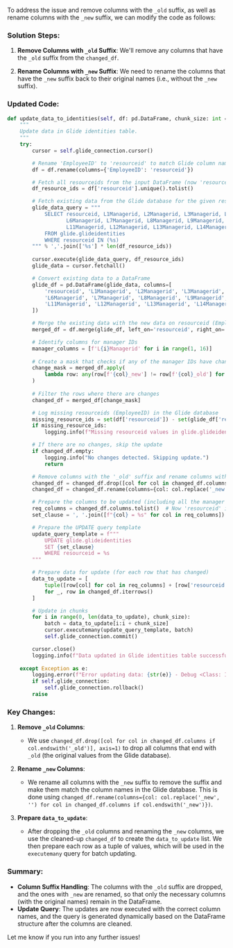 To address the issue and remove columns with the `_old` suffix, as well as rename columns with the `_new` suffix, we can modify the code as follows:

### Solution Steps:

1. **Remove Columns with `_old` Suffix**: We'll remove any columns that have the `_old` suffix from the `changed_df`.
  
2. **Rename Columns with `_new` Suffix**: We need to rename the columns that have the `_new` suffix back to their original names (i.e., without the `_new` suffix).

### Updated Code:

```python
def update_data_to_identities(self, df: pd.DataFrame, chunk_size: int = 10000):
    """
    Update data in Glide identities table.
    """
    try:
        cursor = self.glide_connection.cursor()

        # Rename 'EmployeeID' to 'resourceid' to match Glide column name
        df = df.rename(columns={'EmployeeID': 'resourceid'})

        # Fetch all resourceids from the input DataFrame (now 'resourceid')
        df_resource_ids = df['resourceid'].unique().tolist()

        # Fetch existing data from the Glide database for the given resourceids
        glide_data_query = """
            SELECT resourceid, L1Managerid, L2Managerid, L3Managerid, L4Managerid, L5Managerid, 
                   L6Managerid, L7Managerid, L8Managerid, L9Managerid, L10Managerid, 
                   L11Managerid, L12Managerid, L13Managerid, L14Managerid, L15Managerid
            FROM glide.glideidentities
            WHERE resourceid IN (%s)
        """ % ','.join(['%s'] * len(df_resource_ids))
        
        cursor.execute(glide_data_query, df_resource_ids)
        glide_data = cursor.fetchall()

        # Convert existing data to a DataFrame
        glide_df = pd.DataFrame(glide_data, columns=[
            'resourceid', 'L1Managerid', 'L2Managerid', 'L3Managerid', 'L4Managerid', 'L5Managerid', 
            'L6Managerid', 'L7Managerid', 'L8Managerid', 'L9Managerid', 'L10Managerid', 
            'L11Managerid', 'L12Managerid', 'L13Managerid', 'L14Managerid', 'L15Managerid'
        ])

        # Merge the existing data with the new data on resourceid (EmployeeID will map to resourceid)
        merged_df = df.merge(glide_df, left_on='resourceid', right_on='resourceid', suffixes=('_new', '_old'))

        # Identify columns for manager IDs
        manager_columns = [f'L{i}Managerid' for i in range(1, 16)]
        
        # Create a mask that checks if any of the manager IDs have changed
        change_mask = merged_df.apply(
            lambda row: any(row[f'{col}_new'] != row[f'{col}_old'] for col in manager_columns), axis=1
        )
        
        # Filter the rows where there are changes
        changed_df = merged_df[change_mask]

        # Log missing resourceids (EmployeeID) in the Glide database
        missing_resource_ids = set(df['resourceid']) - set(glide_df['resourceid'])
        if missing_resource_ids:
            logging.info(f"Missing resourceid values in glide.glideidentities: {missing_resource_ids}")

        # If there are no changes, skip the update
        if changed_df.empty:
            logging.info("No changes detected. Skipping update.")
            return

        # Remove columns with the '_old' suffix and rename columns with the '_new' suffix
        changed_df = changed_df.drop([col for col in changed_df.columns if col.endswith('_old')], axis=1)
        changed_df = changed_df.rename(columns={col: col.replace('_new', '') for col in changed_df.columns if col.endswith('_new')})

        # Prepare the columns to be updated (including all the manager columns and other required columns)
        req_columns = changed_df.columns.tolist()  # Now 'resourceid' is included as well
        set_clause = ', '.join([f"{col} = %s" for col in req_columns])

        # Prepare the UPDATE query template
        update_query_template = f"""
            UPDATE glide.glideidentities 
            SET {set_clause} 
            WHERE resourceid = %s
        """

        # Prepare data for update (for each row that has changed)
        data_to_update = [
            tuple([row[col] for col in req_columns] + [row['resourceid']]) 
            for _, row in changed_df.iterrows()
        ]

        # Update in chunks
        for i in range(0, len(data_to_update), chunk_size):
            batch = data_to_update[i:i + chunk_size]
            cursor.executemany(update_query_template, batch)
            self.glide_connection.commit()

        cursor.close()
        logging.info(f"Data updated in Glide identities table successfully for {len(changed_df)} records.")
    
    except Exception as e:
        logging.error(f"Error updating data: {str(e)} - Debug <Class: IAM DataExport | Method: update_data_to_identities()>")
        if self.glide_connection:
            self.glide_connection.rollback()
        raise
```

### Key Changes:
1. **Remove `_old` Columns**:
   - We use `changed_df.drop([col for col in changed_df.columns if col.endswith('_old')], axis=1)` to drop all columns that end with `_old` (the original values from the Glide database).

2. **Rename `_new` Columns**:
   - We rename all columns with the `_new` suffix to remove the suffix and make them match the column names in the Glide database. This is done using `changed_df.rename(columns={col: col.replace('_new', '') for col in changed_df.columns if col.endswith('_new')})`.

3. **Prepare `data_to_update`**:
   - After dropping the `_old` columns and renaming the `_new` columns, we use the cleaned-up `changed_df` to create the `data_to_update` list. We then prepare each row as a tuple of values, which will be used in the `executemany` query for batch updating.

### Summary:
- **Column Suffix Handling**: The columns with the `_old` suffix are dropped, and the ones with `_new` are renamed, so that only the necessary columns (with the original names) remain in the DataFrame.
- **Update Query**: The updates are now executed with the correct column names, and the query is generated dynamically based on the DataFrame structure after the columns are cleaned.

Let me know if you run into any further issues!